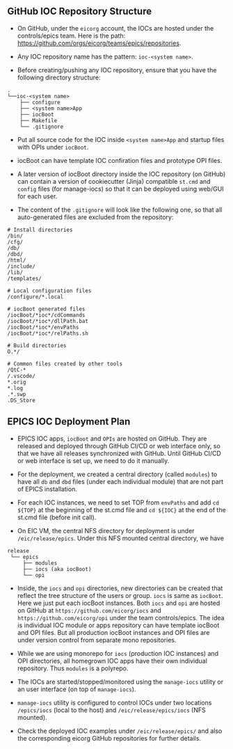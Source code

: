 ## GitHub IOC Repository Structure

- On GitHub, under the `eicorg` account, the IOCs are hosted under the controls/epics team. Here is the path: https://github.com/orgs/eicorg/teams/epics/repositories.
- Any IOC repository name has the pattern: `ioc-<system name>`.

- Before creating/pushing any IOC repository, ensure that you have the following directory structure:
```
.
└──ioc-<system name>
    ├── configure
    ├── <system name>App
    ├── iocBoot
    ├── Makefile
    └── .gitignore
```

- Put all source code for the IOC inside `<system name>App` and startup files with OPIs under `iocBoot`.

- iocBoot can have template IOC confiration files and prototype OPI files.

- A later version of iocBoot directory inside the IOC repository (on GitHub) can contain a version of cookiecutter (Jinja) compatible `st.cmd` and `config` files (for manage-iocs) so that it can be deployed using web/GUI for each user.

- The content of the `.gitignore` will look like the following one, so that all auto-generated files are excluded from the repository:
```
# Install directories
/bin/
/cfg/
/db/
/dbd/
/html/
/include/
/lib/
/templates/

# Local configuration files
/configure/*.local

# iocBoot generated files
/iocBoot/*ioc*/cdCommands
/iocBoot/*ioc*/dllPath.bat
/iocBoot/*ioc*/envPaths
/iocBoot/*ioc*/relPaths.sh

# Build directories
O.*/

# Common files created by other tools
/QtC-*
/.vscode/
*.orig
*.log
.*.swp
.DS_Store
```

## EPICS IOC Deployment Plan

- EPICS IOC apps, `iocBoot` and `OPIs` are hosted on GitHub. They are released and deployed through GitHub CI/CD or web interface only, so that we have all releases synchronized with GitHub. Until GitHub CI/CD or web interface is set up, we need to do it manually.

- For the deployment, we created a central directory (called `modules`) to have all `db` and `dbd` files (under each individual module) that are not part of EPICS installation.

- For each IOC instances, we need to set TOP from `envPaths` and add `cd ${TOP}` at the beginning of the st.cmd file and `cd ${IOC}` at the end of the st.cmd file (before init call). 

- On EIC VM, the central NFS directory for deployment is under `/eic/release/epics`. Under this NFS mounted central directory, we have

```
release
 └── epics
     ├── modules
     ├── iocs (aka iocBoot)
     └── opi
```

- Inside, the `iocs` and `opi` directories, new directories can be created that reflect the tree structure of the users or group. `iocs` is same as `iocBoot`. Here we just put each iocBoot instances. Both `iocs` and `opi` are hosted on GitHub at `https://github.com/eicorg/iocs` and `https://github.com/eicorg/opi` under the team controls/epics. The idea is individual IOC module or apps repository can have template iocBoot and OPI files. But all production iocBoot instances and OPI files are under version control from separate mono repositories. 

- While we are using monorepo for `iocs` (production IOC instances) and OPI directories, all homegrown IOC apps have their own individual repository. Thus `modules` is a polyrepo.

- The IOCs are started/stopped/monitored using the `manage-iocs` utility or an user interface (on top of `manage-iocs`).

- `manage-iocs` utility is configured to control IOCs under two locations `/epics/iocs` (local to the host) and `/eic/release/epics/iocs` (NFS mounted).

- Check the deployed IOC examples under `/eic/release/epics/` and also the corresponding eicorg GitHub repositories for further details.

